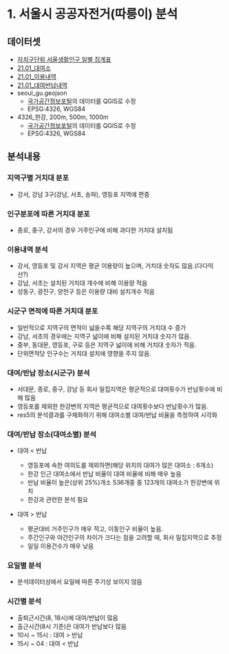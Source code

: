 # 1. 서울시 공공자전거(따릉이) 분석
## 데이터셋
- [자치구단위 서울생활인구 일별 집계표](https://data.seoul.go.kr/dataList/OA-15379/S/1/datasetView.do)
- [21.01_대여소](https://data.seoul.go.kr/dataList/OA-13252/F/1/datasetView.do)
- [21.01_이용내역](http://data.seoul.go.kr/dataList/OA-15248/F/1/datasetView.do)
- [21.01_대여반납내역](http://data.seoul.go.kr/dataList/OA-15182/F/1/datasetView.do#)
- seoul_gu.geojson
    - [국가공간정보포털](http://data.nsdi.go.kr/dataset/15144)의 데이터를 QGIS로 수정
    - EPSG:4326, WGS84
- 4326_한강, 200m, 500m, 1000m
    - [국가공간정보포털](http://data.nsdi.go.kr/dataset/12608)의 데이터를 QGIS로 수정
    - EPSG:4326, WGS84
## 분석내용
### 지역구별 거치대 분포
- 강서, 강남 3구(강남, 서초, 송파), 영등포 지역에 편중

### 인구분포에 따른 거치대 분포
- 종로, 중구, 강서의 경우 거주인구에 비해 과다한 거치대 설치됨

### 이용내역 분석
- 강서, 영등포 및 강서 지역은 평균 이용량이 높으며, 거치대 숫자도 많음.(다다익선?)
- 강남, 서초는 설치된 거치대 개수에 비해 이용량 적음
- 성동구, 광진구, 양천구 등은 이용량 대비 설치개수 적음

### 시군구 면적에 따른 거치대 분포
- 일반적으로 지역구의 면적이 넓을수록 해당 지역구의 거치대 수 증가
- 강남, 서초의 경우에는 지역구 넓이에 비해 설치된 거치대 숫자가 많음.
- 중부, 동대문, 영등포, 구로 등은 지역구 넓이에 비해 거치대 숫자가 적음.
- 단위면적당 인구수는 거치대 설치에 영향을 주지 않음.

### 대여/반납 장소(시군구) 분석
- 서대문, 종로, 중구, 강남 등 회사 밀집지역은 평균적으로 대여횟수가 반납횟수에 비해 많음
- 영등포를 제외한 한강변의 지역은 평균적으로 대여횟수보다 반납횟수가 많음.
- res5의 분석결과를 구체화하기 위해 대여소별 대여/반납 비율을 측정하여 시각화

### 대여/반납 장소(대여소별) 분석
- 대여 < 반납
    - 영등포에 속한 여의도를 제외하면(해당 위치의 대여가 많은 대여소 : 6개소)
    - 한강 인근 대여소에서 반납 비율이 대여 비율에 비해 매우 높음
    - 반납 비율이 높은(상위 25%)개소 536개중 중 123개의 대여소가 한강변에 위치
    - 한강과 관련한 분석 필요

- 대여 > 반납
    - 평균대비 거주인구가 매우 적고, 이동인구 비율이 높음.
    - 주간인구와 야간인구의 차이가 크다는 점을 고려할 때, 회사 밀집지역으로 추정
    - 일일 이용건수가 매우 낮음

### 요일별 분석
- 분석데이터상에서 요일에 따른 주기성 보이지 않음
### 시간별 분석
- 출퇴근시간(8, 18시)에 대여/반납이 많음
- 출근시간(8시 기준)은 대여가 반납보다 많음
- 10시 ~ 15시 : 대여 > 반납
- 15시 ~ 04 : 대여 < 반납